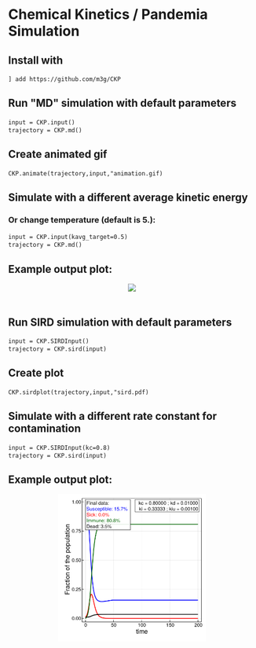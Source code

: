 # Chemical Kinetics / Pandemia Simulation

## Install with

```
] add https://github.com/m3g/CKP
```

## Run "MD" simulation with default parameters
```
input = CKP.input()
trajectory = CKP.md()
```

## Create animated gif 
```
CKP.animate(trajectory,input,"animation.gif)
```

## Simulate with a different average kinetic energy 
### Or change temperature (default is 5.):
```
input = CKP.input(kavg_target=0.5)
trajectory = CKP.md()
```
## Example output plot:
<p align="center">
<img height=300px src="https://raw.githubusercontent.com/m3g/CKP/master/figures/md.gif">
<br><br>

## Run SIRD simulation with default parameters
```
input = CKP.SIRDInput()
trajectory = CKP.sird(input)
```

## Create plot
```
CKP.sirdplot(trajectory,input,"sird.pdf)
```

## Simulate with a different rate constant for contamination 
```
input = CKP.SIRDInput(kc=0.8)
trajectory = CKP.sird(input)
```

## Example output plot:
<p align="center">
<img height=300px src="https://raw.githubusercontent.com/m3g/CKP/master/figures/sird.png">
<br><br>


